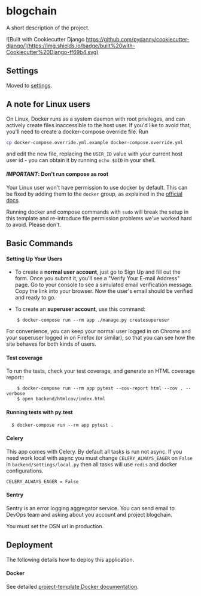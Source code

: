 blogchain
=========

A short description of the project.

![Built with Cookiecutter Django https://github.com/pydanny/cookiecutter-django/](https://img.shields.io/badge/built%20with-Cookiecutter%20Django-ff69b4.svg)



Settings
--------

Moved to [settings](https://github.com/10clouds/project-template/master/docs/settings.md).


A note for Linux users
----------------------

On Linux, Docker runs as a system daemon with root privileges, and can actively create
files inaccessible to the host user. If you'd like to avoid that, you'll need to create
a docker-compose override file. Run 
```bash
cp docker-compose.override.yml.example docker-compose.override.yml
``` 
and edit the new file, replacing the `USER_ID` value with your current host user id -
 you can obtain it by running ``echo $UID`` in your shell.
 
#### *IMPORTANT*: Don't run compose as root
Your Linux user won't have permission to use docker by default. This can be fixed by
adding them to the `docker` group, as explained in the [official docs](https://docs.docker.com/install/linux/linux-postinstall/#manage-docker-as-a-non-root-user).

Running docker and compose commands with `sudo` will break the setup in this template
and re-introduce file permission problems we've worked hard to avoid. Please don't.
 
Basic Commands
--------------

#### Setting Up Your Users

* To create a **normal user account**, just go to Sign Up and fill out the form. 
Once you submit it, you'll see a "Verify Your E-mail Address" page. Go to your 
console to see a simulated email verification message. Copy the link into your 
browser. Now the user's email should be verified and ready to go.

* To create an **superuser account**, use this command:

```
    $ docker-compose run --rm app ./manage.py createsuperuser
```

For convenience, you can keep your normal user logged in on Chrome and your 
superuser logged in on Firefox (or similar), so that you can see how the site 
behaves for both kinds of users.


#### Test coverage

To run the tests, check your test coverage, and generate an HTML coverage report::

```
    $ docker-compose run --rm app pytest --cov-report html --cov . --verbose
    $ open backend/htmlcov/index.html
```

#### Running tests with py.test

```
  $ docker-compose run --rm app pytest .
```

#### Celery

This app comes with Celery. By default all tasks is run not async.
If you need work local with async you must change `CELERY_ALWAYS_EAGER` on `False`
in `backend/settings/local.py` then all tasks will use `redis`
and docker configurations.
 
```
CELERY_ALWAYS_EAGER = False
```


#### Sentry

Sentry is an error logging aggregator service. You can send email to DevOps 
team and asking about you account and project blogchain.

You must set the DSN url in production.


Deployment
----------

The following details how to deploy this application.


#### Docker

See detailed [project-template Docker documentation](https://github.com/10clouds/project-template/blob/master/docs/developing-locally-docker.md).
